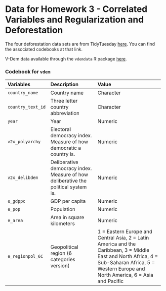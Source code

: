 Data for Homework 3 - Correlated Variables and Regularization and
Deforestation
================

The four deforestation data sets are from TidyTuesday
[here](https://github.com/rfordatascience/tidytuesday/blob/master/data/2021/2021-04-06/readme.md).
You can find the associated codebooks at that link.

V-Dem data available through the `vdemdata` R package
[here](https://github.com/vdeminstitute/vdemdata).

### Codebook for `vdem`

<div class="cell-output-display">

| Variables         | Description                                                                        | Value                                                                                                                                                                                          |
|:------------------|:-----------------------------------------------------------------------------------|:-----------------------------------------------------------------------------------------------------------------------------------------------------------------------------------------------|
| `country_name`    | Country name                                                                       | Character                                                                                                                                                                                      |
| `country_text_id` | Three letter country abbreviation                                                  | Character                                                                                                                                                                                      |
| `year`            | Year                                                                               | Numeric                                                                                                                                                                                        |
| `v2x_polyarchy`   | Electoral democracy index. Measure of how democratic a country is.                 | Numeric                                                                                                                                                                                        |
| `v2x_delibdem`    | Deliberative democracy index. Measure of how deliberative the political system is. | Numeric                                                                                                                                                                                        |
| `e_gdppc`         | GDP per capita                                                                     | Numeric                                                                                                                                                                                        |
| `e_pop`           | Population                                                                         | Numeric                                                                                                                                                                                        |
| `e_area`          | Area in square kilometers                                                          | Numeric                                                                                                                                                                                        |
| `e_regionpol_6C`  | Geopolitical region (6 categories version)                                         | 1 = Eastern Europe and Central Asia, 2 = Latin America and the Caribbean, 3 = Middle East and North Africa, 4 = Sub-Saharan Africa, 5 = Western Europe and North America, 6 = Asia and Pacific |

</div>
